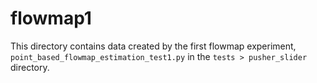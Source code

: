 # flowmap1

This directory contains data created by the first flowmap 
experiment, `point_based_flowmap_estimation_test1.py` in the
`tests > pusher_slider` directory.